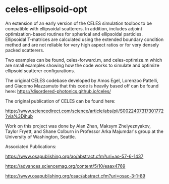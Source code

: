 # celes-ellipsoid-opt
 An extension of an early version of the CELES simulation toolbox to be compatible with ellipsoidal scatterers. In addition, includes adjoint optimization-based routines for spherical and ellipsoidal particles. Ellipsoidal T-matrices are calculated using the extended boundary condition method and are not reliable for very high aspect ratios or for very densely packed scatterers.
 
 Two examples can be found, celes-forward.m, and celes-optimize.m which are small examples showing how the code works to simulate and optimize ellipsoid scatterer configurations.

The original CELES codebase developed by Amos Egel, Lorenzoo Pattelli, and Giacomo Mazzamuto that this code is heavily based off can be found here:
https://disordered-photonics.github.io/celes/

The original publication of CELES can be found here:

https://www.sciencedirect.com/science/article/abs/pii/S0022407317301772?via%3Dihub

Work on this project was done by Alan Zhan, Maksym Zhelyeznyakov, Taylor Fryett, and Shane Colburn in Professor Arka Majumdar's group at the University of Washington, Seattle.

Associated Publications:

https://www.osapublishing.org/ao/abstract.cfm?uri=ao-57-6-1437

https://advances.sciencemag.org/content/5/10/eaax4769

https://www.osapublishing.org/osac/abstract.cfm?uri=osac-3-1-89
